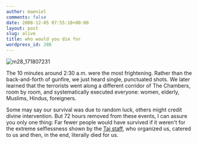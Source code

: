 ```yaml
---
author: maeniel
comments: false
date: 2008-12-05 07:55:18+00:00
layout: post
slug: alive
title: who would you die for
wordpress_id: 280
---
```


![m28_171807231](http://maeniel.files.wordpress.com/2008/12/m28_171807231.jpg)

The 10 minutes around 2:30 a.m. were the most frightening. Rather than the back-and-forth of gunfire, we just heard single, punctuated shots. We later learned that the terrorists went along a different corridor of The Chambers, room by room, and systematically executed everyone: women, elderly, Muslims, Hindus, foreigners.

Some may say our survival was due to random luck, others might credit divine intervention. But 72 hours removed from these events, I can assure you only one thing: Far fewer people would have survived if it weren't for the extreme selflessness shown by the [Taj staff](http://www.forbes.com/2008/12/01/mumbai-terror-taj-oped-cx_mp_1201pollack.html), who organized us, catered to us and then, in the end, literally died for us.

